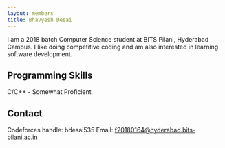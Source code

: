 ```yaml
---
layout: members
title: Bhavyesh Desai
---
```


I am a 2018 batch Computer Science student at BITS Pilani, Hyderabad Campus. I like doing competitive coding and am also interested in learning software development.

Programming Skills
------------------

C/C++ - Somewhat Proficient

Contact
-------

Codeforces handle: bdesai535 Email: f20180164@hyderabad.bits-pilani.ac.in